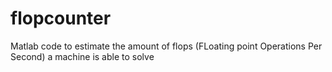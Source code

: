 # flopcounter
Matlab code to estimate the amount of flops (FLoating point Operations Per Second) a machine is able to solve
